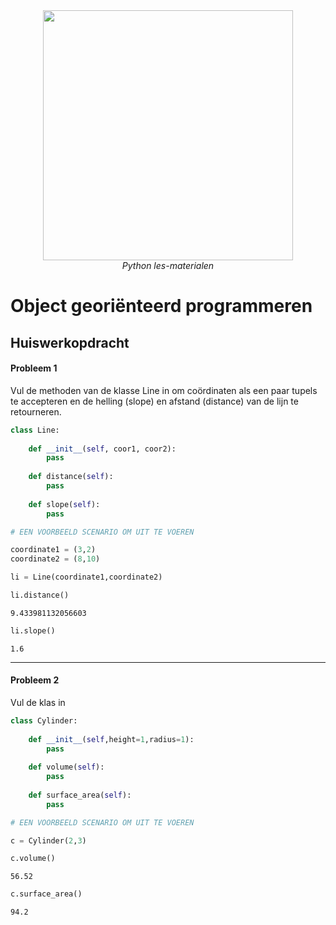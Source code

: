 <center>
    <img src='https://intecbrussel.be/img/logo3.png' width='400px' height='auto'/>
    <br/>
    <em>Python les-materialen</em>
</center>

# Object georiënteerd programmeren
## Huiswerkopdracht

#### Probleem 1
Vul de methoden van de klasse Line in om coördinaten als een paar tupels te accepteren en de helling (slope) en afstand (distance) van de lijn te retourneren.


```python
class Line:
    
    def __init__(self, coor1, coor2):
        pass
    
    def distance(self):
        pass
    
    def slope(self):
        pass
```


```python
# EEN VOORBEELD SCENARIO OM UIT TE VOEREN

coordinate1 = (3,2)
coordinate2 = (8,10)

li = Line(coordinate1,coordinate2)
```


```python
li.distance()
```




    9.433981132056603




```python
li.slope()
```




    1.6



________
#### Probleem 2

Vul de klas in


```python
class Cylinder:
    
    def __init__(self,height=1,radius=1):
        pass
        
    def volume(self):
        pass
    
    def surface_area(self):
        pass
```


```python
# EEN VOORBEELD SCENARIO OM UIT TE VOEREN

c = Cylinder(2,3)
```


```python
c.volume()
```




    56.52




```python
c.surface_area()
```




    94.2


